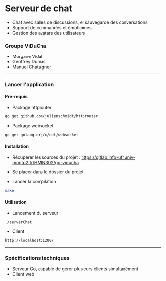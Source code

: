 # Serveur de chat
* Chat avec salles de discussions, et sauvegarde des conversations
* Support de commandes et émoticônes
* Gestion des avatars des utilisateurs

### Groupe ViDuCha

* Morgane Vidal
* Geoffrey Dumas
* Manuel Chataigner

---

### Lancer l'application

#### Pré-requis

* Package httprouter
```bash
go get github.com/julienschmidt/httprouter
```

* Package websocket
```bash
go get golang.org/x/net/websocket
```

#### Installation

* Récupérer les sources du projet : https://gitlab.info-ufr.univ-montp2.fr/HMIN302/go-viducha

* Se placer dans le dossier du projet

* Lancer la compilation
```bash
make
```

#### Utilisation

* Lancement du serveur
```bash
./serverChat
```

* Client
```bash
http://localhost:1200/
```

---

### Spécifications techniques

* Serveur Go, capable de gérer plusieurs clients simultanément
* Client web